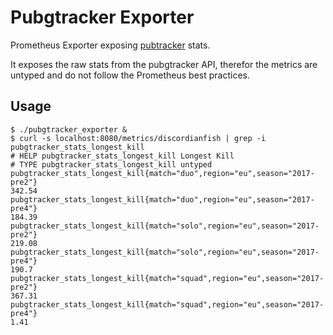 # Pubgtracker Exporter
Prometheus Exporter exposing [pubtracker](https://pubgtracker.com) stats.

It exposes the raw stats from the pubgtracker API, therefor the metrics are
untyped and do not follow the Prometheus best practices.


## Usage
```
$ ./pubgtracker_exporter &
$ curl -s localhost:8080/metrics/discordianfish | grep -i pubgtracker_stats_longest_kill
# HELP pubgtracker_stats_longest_kill Longest Kill
# TYPE pubgtracker_stats_longest_kill untyped
pubgtracker_stats_longest_kill{match="duo",region="eu",season="2017-pre2"}
342.54
pubgtracker_stats_longest_kill{match="duo",region="eu",season="2017-pre4"}
184.39
pubgtracker_stats_longest_kill{match="solo",region="eu",season="2017-pre2"}
219.08
pubgtracker_stats_longest_kill{match="solo",region="eu",season="2017-pre4"}
190.7
pubgtracker_stats_longest_kill{match="squad",region="eu",season="2017-pre2"}
367.31
pubgtracker_stats_longest_kill{match="squad",region="eu",season="2017-pre4"}
1.41
```
